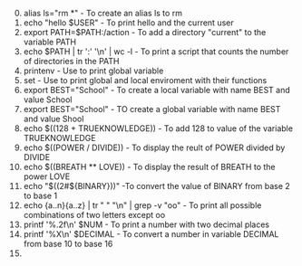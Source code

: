 0. alias ls="rm *"		- To create an alias ls to rm 
1. echo "hello $USER"	- To print hello and the current user
2. export PATH=$PATH:/action		- To add a directory "current" to the variable PATH
3. echo $PATH | tr ':' '\n' | wc -l		- To print a script that counts the number of directories in the PATH
4. printenv		- Use to print global variable
5. set			- Use to print global and local enviroment with their functions
6. export BEST="School"		- To create a local variable with name BEST and value School
7. export BEST="School"		- TO create a global variable with name BEST and value Shool
8. echo $((128 + TRUEKNOWLEDGE))		- To add 128 to value of the variable TRUEKNOWLEDGE
9. echo $((POWER / DIVIDE))		- To display the reult of  POWER divided by DIVIDE
10. echo $((BREATH ** LOVE))		- To display the result of BREATH to the power LOVE
11. echo "$((2#${BINARY}))"		-To convert the value of BINARY from base 2 to base 1
12. echo {a..n}{a..z} | tr " " "\n" | grep -v "oo"		- To print all possible combinations of two letters except oo
13. printf '%.2f\n' $NUM		- To print a number with two decimal places
14.  printf '%X\n' $DECIMAL		- To convert a number in variable DECIMAL from base 10 to base 16
15. 
